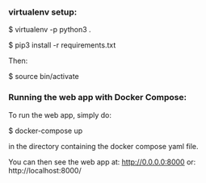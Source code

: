 
### virtualenv setup:

$ virtualenv -p python3 .

$ pip3 install -r requirements.txt

Then:

$ source bin/activate


### Running the web app with Docker Compose:

To run the web app, simply do:

$ docker-compose up

in the directory containing the docker compose yaml file.

You can then see the web app at:
http://0.0.0.0:8000
or:
http://localhost:8000/


